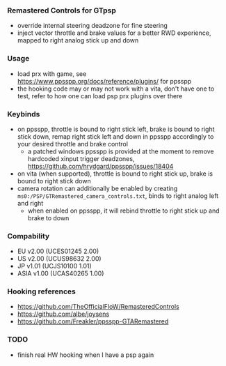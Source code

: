 ### Remastered Controls for GTpsp

- override internal steering deadzone for fine steering
- inject vector throttle and brake values for a better RWD experience, mapped to right analog stick up and down

### Usage

- load prx with game, see https://www.ppsspp.org/docs/reference/plugins/ for ppsspp
- the hooking code may or may not work with a vita, don't have one to test, refer to how one can load psp prx plugins over there

### Keybinds

- on ppsspp, throttle is bound to right stick left, brake is bound to right stick down, remap right stick left and down in ppsspp accordingly to your desired throttle and brake control
	- a patched windows ppsspp is provided at the moment to remove hardcoded xinput trigger deadzones, https://github.com/hrydgard/ppsspp/issues/18404
- on vita (when supported), throttle is bound to right stick up, brake is bound to right stick down
- camera rotation can additionally be enabled by creating `ms0:/PSP/GTRemastered_camera_controls.txt`, binds to right analog left and right
	- when enabled on ppsspp, it will rebind throttle to right stick up and brake to down


### Compability
- EU v2.00 (UCES01245 2.00)
- US v2.00 (UCUS98632 2.00)
- JP v1.01 (UCJS10100 1.01)
- ASIA v1.00 (UCAS40265 1.00)

### Hooking references

- https://github.com/TheOfficialFloW/RemasteredControls
- https://github.com/albe/joysens
- https://github.com/Freakler/ppsspp-GTARemastered

### TODO

- finish real HW hooking when I have a psp again
